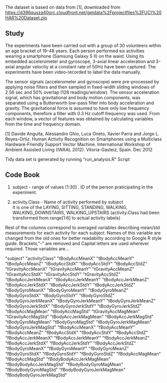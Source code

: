 The dataset is based on data from [1], downloaded from                                            
https://d396qusza40orc.cloudfront.net/getdata%2Fprojectfiles%2FUCI%20HAR%20Dataset.zip            

## Study
The experiments have been carried out with a group of 30 volunteers within an age bracket of 19-48 years. Each person performed six activities wearing a smartphone (Samsung Galaxy S II) on the waist. Using its embedded accelerometer and gyroscope, 3-axial linear acceleration and 3-axial angular velocity at a constant rate of 50Hz have been captured. The experiments have been video-recorded to label the data manually.

The sensor signals (accelerometer and gyroscope) were pre-processed by applying noise filters and then sampled in fixed-width sliding windows of 2.56 sec and 50% overlap (128 readings/window). The sensor acceleration signal, which has gravitational and body motion components, was separated using a Butterworth low-pass filter into body acceleration and gravity. The gravitational force is assumed to have only low frequency components, therefore a filter with 0.3 Hz cutoff frequency was used. From each window, a vector of features was obtained by calculating variables from the time and frequency domain.

[1] Davide Anguita, Alessandro Ghio, Luca Oneto, Xavier Parra and Jorge L. Reyes-Ortiz. Human Activity Recognition on Smartphones using a Multiclass Hardware-Friendly Support Vector Machine. International Workshop of Ambient Assisted Living (IWAAL 2012). Vitoria-Gasteiz, Spain. Dec 2012

Tidy data set is generated by running "run_analysis.R" Script

## Code Book

1. subject          -  range of values [1:30] . ID of the person praticipating in the experiment.

2. activity.Class   -  Name of activity performed by subject                            
  It is one of the LAYING, SITTING, STANDING, WALKING, WALKING_DOWNSTAIRS, WALKING_UPSTAIRS
  (activity.Class had been transformed from range[1:6] to actual activity labels)

Rest of the columns correspond to averaged variables describing mean/std measurements for each activity for each subject. Names of this variable are changed from the old ones for better readability according to Google R style guide. Brackets,"-" are removed and Capital letters are used wherever required. Those variables are...

"subject" "activityClass" "tBodyAccMeanX" "tBodyAccMeanY" "tBodyAccMeanZ" "tBodyAccStdX" "tBodyAccStdY" "tBodyAccStdZ" "tGravityAccMeanX" "tGravityAccMeanY" "tGravityAccMeanZ" "tGravityAccStdX" "tGravityAccStdY" "tGravityAccStdZ" "tBodyAccJerkMeanX" "tBodyAccJerkMeanY" "tBodyAccJerkMeanZ" "tBodyAccJerkStdX" "tBodyAccJerkStdY" "tBodyAccJerkStdZ" "tBodyGyroMeanX" "tBodyGyroMeanY" "tBodyGyroMeanZ" "tBodyGyroStdX" "tBodyGyroStdY" "tBodyGyroStdZ" "tBodyGyroJerkMeanX" "tBodyGyroJerkMeanY" "tBodyGyroJerkMeanZ" "tBodyGyroJerkStdX" "tBodyGyroJerkStdY" "tBodyGyroJerkStdZ" "tBodyAccMagMean" "tBodyAccMagStd" "tGravityAccMagMean" "tGravityAccMagStd" "tBodyAccJerkMagMean" "tBodyAccJerkMagStd" "tBodyGyroMagMean" "tBodyGyroMagStd" "tBodyGyroJerkMagMean" "tBodyGyroJerkMagStd" "fBodyAccMeanX" "fBodyAccMeanY" "fBodyAccMeanZ" "fBodyAccStdX" "fBodyAccStdY" "fBodyAccStdZ" "fBodyAccJerkMeanX" "fBodyAccJerkMeanY" "fBodyAccJerkMeanZ" "fBodyAccJerkStdX" "fBodyAccJerkStdY" "fBodyAccJerkStdZ" "fBodyGyroMeanX" "fBodyGyroMeanY" "fBodyGyroMeanZ" "fBodyGyroStdX" "fBodyGyroStdY" "fBodyGyroStdZ" "fBodyAccMagMean" "fBodyAccMagStd" "fBodyBodyAccJerkMagMean" "fBodyBodyAccJerkMagStd" "fBodyBodyGyroMagMean" "fBodyBodyGyroMagStd" "fBodyBodyGyroJerkMagMean" "fBodyBodyGyroJerkMagStd"


